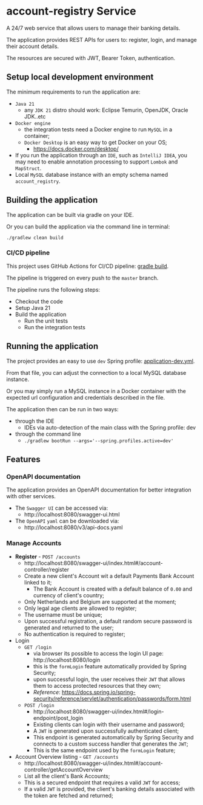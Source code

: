 # account-registry Service

A 24/7 web service that allows users to manage their banking details.

The application provides REST APIs for users to: register, login, and manage their account
details.

The resources are secured with JWT, Bearer Token, authentication.

## Setup local development environment

The minimum requirements to run the application are:

- ``Java 21``
    - any ``JDK 21`` distro should work: Eclipse Temurin, OpenJDK, Oracle JDK..etc
- ``Docker engine``
    - the integration tests need a Docker engine to run `MySQL` in a container;
    - `Docker Desktop` is an easy way to get Docker on your OS;
        - https://docs.docker.com/desktop/
- If you run the application through an `IDE`, such as `IntelliJ IDEA`, you may need to enable
  annotation processing to support `Lombok` and `MapStruct`.
- Local ``MySQL`` database instance with an empty schema named ``account_registry``.

## Building the application

The application can be built via gradle on your IDE.

Or you can build the application via the command line in terminal:

````./gradlew clean build````

### CI/CD pipeline
This project uses GitHub Actions for CI/CD pipeline: [gradle build](.github/workflows/gradle.yml).

The pipeline is triggered on every push to the `master` branch.

The pipeline runs the following steps:
- Checkout the code
- Setup Java 21
- Build the application
  - Run the unit tests
  - Run the integration tests

## Running the application

The project provides an easy to use ``dev`` Spring profile:
[application-dev.yml](src/main/resources/application-dev.yml).

From that file, you can adjust the connection to a local MySQL database instance.

Or you may simply run a MySQL instance in a Docker container with the expected url configuration
and credentials described in the file.

The application then can be run in two ways:

- through the IDE
    - IDEs via auto-detection of the main class with the Spring profile: dev
- through the command line
    - ```./gradlew bootRun --args='--spring.profiles.active=dev'```

## Features

### OpenAPI documentation

The application provides an OpenAPI documentation for better integration with other services.

- The `Swagger UI` can be accessed via:
    - http://localhost:8080/swagger-ui.html
- The `OpenAPI` `yaml` can be downloaded via:
    - http://localhost:8080/v3/api-docs.yaml

### Manage Accounts

- **Register** - ````POST /accounts````
    - http://localhost:8080/swagger-ui/index.html#/account-controller/register
    - Create a new client's Account wit a default Payments Bank Account linked to it;
        - The Bank Account is created with a default balance of `0.00` and currency of client's
          country;
    - Only Netherlands and Belgium are supported at the moment;
    - Only legal age clients are allowed to register;
    - The username must be unique;
    - Upon successful registration, a default random secure password is generated and returned to
      the user;
    - No authentication is required to register;
- Login 
  - ```GET /login```
    - via browser its possible to access the login UI page: http://localhost:8080/login
    - this is the ``formLogin`` feature automatically provided by Spring Security;
    - upon successful login, the user receives their `JWT` that allows them to access protected
      resources that they own;
    - *Reference*: https://docs.spring.io/spring-security/reference/servlet/authentication/passwords/form.html
  - ````POST /login````
    - http://localhost:8080/swagger-ui/index.html#/login-endpoint/post_login
    - Existing clients can login with their username and password;
    - A `JWT` is generated upon successfully authenticated client;
    - This endpoint is generated automatically by Spring Security and connects to a custom 
      success handler that generates the `JWT`;
    - This is the same endpoint used by the `formLogin` feature;
- Account Overview listing - ````GET /accounts````
    - http://localhost:8080/swagger-ui/index.html#/account-controller/getAccountOverview
    - List all the client's Bank Accounts;
    - This is a secured endpoint that requires a valid `JWT` for access;
    - If a valid `JWT` is provided, the client's banking details associated with the token are
      fetched and returned;